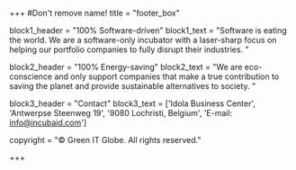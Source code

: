 +++
#Don't remove name!
title = "footer_box"

block1_header = "100% Software-driven"
block1_text = "Software is eating the world. We are a software-only incubator with a laser-sharp focus on helping our portfolio companies to fully disrupt their industries. "

block2_header = "100% Energy-saving"
block2_text = "We are eco-conscience and only support companies that make a true contribution to saving the planet and provide sustainable alternatives to society. "

block3_header = "Contact"
block3_text = ['Idola Business Center', 'Antwerpse Steenweg 19', '9080 Lochristi, Belgium', 'E-mail: info@incubaid.com']


copyright = "© Green IT Globe. All rights reserved."

+++



